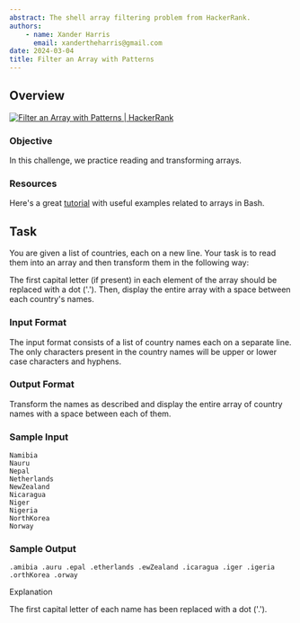 ```yaml
---
abstract: The shell array filtering problem from HackerRank.
authors:
    - name: Xander Harris
      email: xandertheharris@gmail.com
date: 2024-03-04
title: Filter an Array with Patterns
---
```


## Overview

[![Filter an Array with Patterns | HackerRank](https://img.shields.io/badge/HackerRank-green?style=for-the-badge&logo=hackerrank&label=Filter%20an%20Array%20with%20Patterns)](https://www.hackerrank.com/challenges/bash-tutorials-filter-an-array-with-patterns/problem?isFullScreen=true)

### Objective

In this challenge, we practice reading and transforming arrays.

### Resources

Here's a great
[tutorial](http://www.thegeekstuff.com/2010/06/bash-array-tutorial/)
with useful examples related to arrays in Bash.

## Task

You are given a list of countries, each on a new line. Your task is to read
them into an array and then transform them in the following way:

The first capital letter (if present) in each element of the array should be
replaced with a dot ('.'). Then, display the entire array with a
space between each country's names.

### Input Format

The input format consists of a list of country names each on a separate line.
The only characters present in the country names will be upper or lower case
characters and hyphens.

### Output Format

Transform the names as described and display the entire array of country
names with a space between each of them.

### Sample Input

```{code-block} text
Namibia
Nauru
Nepal
Netherlands
NewZealand
Nicaragua
Niger
Nigeria
NorthKorea
Norway
```

### Sample Output

```{code-block} text
.amibia .auru .epal .etherlands .ewZealand .icaragua .iger .igeria .orthKorea .orway
```

Explanation

The first capital letter of each name has been replaced with a dot ('.').
